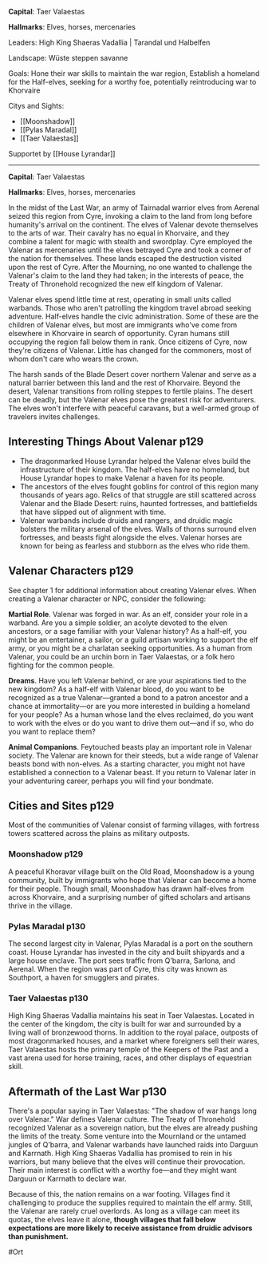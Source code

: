 **Capital**: Taer Valaestas

**Hallmarks**: Elves, horses, mercenaries

Leaders: High King Shaeras Vadallia | Tarandal und Halbelfen

Landscape: Wüste steppen savanne

Goals: Hone their war skills to maintain the war region,  Establish a homeland for the Half-elves, seeking for a worthy foe, potentially reintroducing war to Khorvaire

Citys and Sights:
* [[Moonshadow]]
* [[Pylas Maradal]]
* [[Taer Valaestas]]

Supportet by [[House Lyrandar]]

___
**Capital**: Taer Valaestas

**Hallmarks**: Elves, horses, mercenaries

In the midst of the Last War, an army of Tairnadal warrior elves from Aerenal seized this region from Cyre, invoking a claim to the land from long before humanity's arrival on the continent. The elves of Valenar devote themselves to the arts of war. Their cavalry has no equal in Khorvaire, and they combine a talent for magic with stealth and swordplay. Cyre employed the Valenar as mercenaries until the elves betrayed Cyre and took a corner of the nation for themselves. These lands escaped the destruction visited upon the rest of Cyre. After the Mourning, no one wanted to challenge the Valenar's claim to the land they had taken; in the interests of peace, the Treaty of Thronehold recognized the new elf kingdom of Valenar.

Valenar elves spend little time at rest, operating in small units called warbands. Those who aren't patrolling the kingdom travel abroad seeking adventure. Half-elves handle the civic administration. Some of these are the children of Valenar elves, but most are immigrants who've come from elsewhere in Khorvaire in search of opportunity. Cyran humans still occupying the region fall below them in rank. Once citizens of Cyre, now they're citizens of Valenar. Little has changed for the commoners, most of whom don't care who wears the crown.

The harsh sands of the Blade Desert cover northern Valenar and serve as a natural barrier between this land and the rest of Khorvaire. Beyond the desert, Valenar transitions from rolling steppes to fertile plains. The desert can be deadly, but the Valenar elves pose the greatest risk for adventurers. The elves won't interfere with peaceful caravans, but a well-armed group of travelers invites challenges.

## Interesting Things About Valenar p129

- The dragonmarked House Lyrandar helped the Valenar elves build the infrastructure of their kingdom. The half-elves have no homeland, but House Lyrandar hopes to make Valenar a haven for its people.
- The ancestors of the elves fought goblins for control of this region many thousands of years ago. Relics of that struggle are still scattered across Valenar and the Blade Desert: ruins, haunted fortresses, and battlefields that have slipped out of alignment with time.
- Valenar warbands include druids and rangers, and druidic magic bolsters the military arsenal of the elves. Walls of thorns surround elven fortresses, and beasts fight alongside the elves. Valenar horses are known for being as fearless and stubborn as the elves who ride them.

## Valenar Characters p129

See chapter 1 for additional information about creating Valenar elves. When creating a Valenar character or NPC, consider the following:

**Martial Role**. Valenar was forged in war. As an elf, consider your role in a warband. Are you a simple soldier, an acolyte devoted to the elven ancestors, or a sage familiar with your Valenar history? As a half-elf, you might be an entertainer, a sailor, or a guild artisan working to support the elf army, or you might be a charlatan seeking opportunities. As a human from Valenar, you could be an urchin born in Taer Valaestas, or a folk hero fighting for the common people.

**Dreams**. Have you left Valenar behind, or are your aspirations tied to the new kingdom? As a half-elf with Valenar blood, do you want to be recognized as a true Valenar—granted a bond to a patron ancestor and a chance at immortality—or are you more interested in building a homeland for your people? As a human whose land the elves reclaimed, do you want to work with the elves or do you want to drive them out—and if so, who do you want to replace them?

**Animal Companions**. Feytouched beasts play an important role in Valenar society. The Valenar are known for their steeds, but a wide range of Valenar beasts bond with non-elves. As a starting character, you might not have established a connection to a Valenar beast. If you return to Valenar later in your adventuring career, perhaps you will find your bondmate.

## Cities and Sites p129

Most of the communities of Valenar consist of farming villages, with fortress towers scattered across the plains as military outposts.

### Moonshadow p129

A peaceful Khoravar village built on the Old Road, Moonshadow is a young community, built by immigrants who hope that Valenar can become a home for their people. Though small, Moonshadow has drawn half-elves from across Khorvaire, and a surprising number of gifted scholars and artisans thrive in the village.

### Pylas Maradal p130

The second largest city in Valenar, Pylas Maradal is a port on the southern coast. House Lyrandar has invested in the city and built shipyards and a large house enclave. The port sees traffic from Q'barra, Sarlona, and Aerenal. When the region was part of Cyre, this city was known as Southport, a haven for smugglers and pirates.

### Taer Valaestas p130

High King Shaeras Vadallia maintains his seat in Taer Valaestas. Located in the center of the kingdom, the city is built for war and surrounded by a living wall of bronzewood thorns. In addition to the royal palace, outposts of most dragonmarked houses, and a market where foreigners sell their wares, Taer Valaestas hosts the primary temple of the Keepers of the Past and a vast arena used for horse training, races, and other displays of equestrian skill.

## Aftermath of the Last War p130

There's a popular saying in Taer Valaestas: "The shadow of war hangs long over Valenar." War defines Valenar culture. The Treaty of Thronehold recognized Valenar as a sovereign nation, but the elves are already pushing the limits of the treaty. Some venture into the Mournland or the untamed jungles of Q'barra, and Valenar warbands have launched raids into Darguun and Karrnath. High King Shaeras Vadallia has promised to rein in his warriors, but many believe that the elves will continue their provocation. Their main interest is conflict with a worthy foe—and they might want Darguun or Karrnath to declare war.

Because of this, the nation remains on a war footing. Villages find it challenging to produce the supplies required to maintain the elf army. Still, the Valenar are rarely cruel overlords. As long as a village can meet its quotas, the elves leave it alone, **though villages that fall below expectations are more likely to receive assistance from druidic advisors than punishment.**

#Ort 